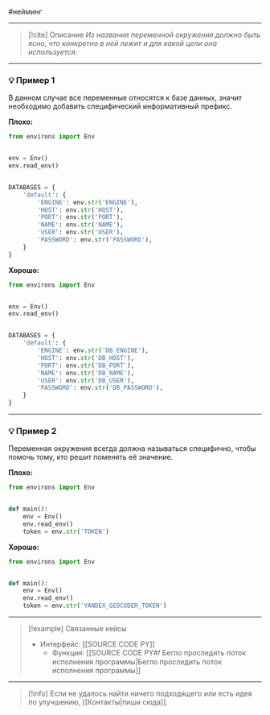 #нейминг 
***

> [!cite] Описание
>_Из названия переменной окружения должно быть ясно, что конкретно в ней лежит и для какой цели она используется._

***
### 💡 Пример 1
В данном случае все переменные относятся к базе данных, значит необходимо добавить специфический информативный префикс.

**Плохо:**
```python
from environs import Env


env = Env()
env.read_env()


DATABASES = {
	'default': {
		'ENGINE': env.str('ENGINE'),
		'HOST': env.str('HOST'),
		'PORT': env.str('PORT'),
		'NAME': env.str('NAME'),
		'USER': env.str('USER'),
		'PASSWORD': env.str('PASSWORD'),
	}
}
```

**Хорошо:**
```python
from environs import Env


env = Env()
env.read_env()


DATABASES = {
	'default': {
		'ENGINE': env.str('DB_ENGINE'),
		'HOST': env.str('DB_HOST'),
		'PORT': env.str('DB_PORT'),
		'NAME': env.str('DB_NAME'),
		'USER': env.str('DB_USER'),
		'PASSWORD': env.str('DB_PASSWORD'),
	}
}
```

***
### 💡 Пример 2
Переменная окружения всегда должна называться специфично, чтобы помочь тому, кто решит поменять её значение.

**Плохо:**
```python
from environs import Env


def main():
	env = Env()
	env.read_env()
	token = env.str('TOKEN')
```


**Хорошо:**
```python
from environs import Env


def main():
	env = Env()
	env.read_env()
	token = env.str('YANDEX_GEOCODER_TOKEN')
```

***

> [!example] Связанные кейсы
>- Интерфейс: [[SOURCE CODE PY]]
>	- Функция: [[SOURCE CODE PY#𝑓 Бегло проследить поток исполнения программы|Бегло проследить поток исполнения программы]]

***

> [!info]
> Если не удалось найти ничего подходящего или есть идея по улучшению, [[Контакты|пиши сюда]].
